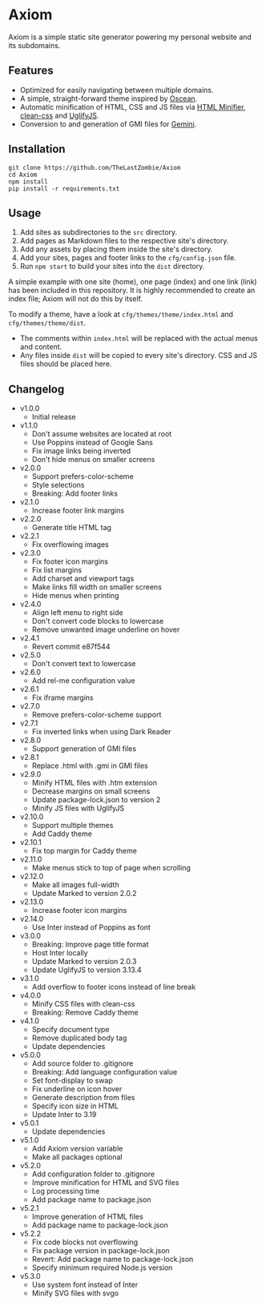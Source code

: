 # Axiom

Axiom is a simple static site generator powering my personal website and its subdomains.

## Features

- Optimized for easily navigating between multiple domains.
- A simple, straight-forward theme inspired by [Oscean](https://wiki.xxiivv.com/site/oscean.html).
- Automatic minification of HTML, CSS and JS files via [HTML Minifier](https://kangax.github.io/html-minifier/), [clean-css](https://jakubpawlowicz.github.io/clean-css/) and [UglifyJS](http://lisperator.net/uglifyjs/).
- Conversion to and generation of GMI files for [Gemini](https://gemini.circumlunar.space/).

## Installation

```
git clone https://github.com/TheLastZombie/Axiom
cd Axiom
npm install
pip install -r requirements.txt
```

## Usage

1. Add sites as subdirectories to the `src` directory.
2. Add pages as Markdown files to the respective site's directory.
3. Add any assets by placing them inside the site's directory.
4. Add your sites, pages and footer links to the `cfg/config.json` file.
5. Run `npm start` to build your sites into the `dist` directory.

A simple example with one site (home), one page (index) and one link (link) has been included in this repository. It is highly recommended to create an index file; Axiom will not do this by itself.

To modify a theme, have a look at `cfg/themes/theme/index.html` and `cfg/themes/theme/dist`.
  - The comments within `index.html` will be replaced with the actual menus and content.
  - Any files inside `dist` will be copied to every site's directory. CSS and JS files should be placed here.

## Changelog

- v1.0.0
  - Initial release
- v1.1.0
  - Don't assume websites are located at root
  - Use Poppins instead of Google Sans
  - Fix image links being inverted
  - Don't hide menus on smaller screens
- v2.0.0
  - Support prefers-color-scheme
  - Style selections
  - Breaking: Add footer links
- v2.1.0
  - Increase footer link margins
- v2.2.0
  - Generate title HTML tag
- v2.2.1
  - Fix overflowing images
- v2.3.0
  - Fix footer icon margins
  - Fix list margins
  - Add charset and viewport tags
  - Make links fill width on smaller screens
  - Hide menus when printing
- v2.4.0
  - Align left menu to right side
  - Don't convert code blocks to lowercase
  - Remove unwanted image underline on hover
- v2.4.1
  - Revert commit e87f544
- v2.5.0
  - Don't convert text to lowercase
- v2.6.0
  - Add rel-me configuration value
- v2.6.1
  - Fix iframe margins
- v2.7.0
  - Remove prefers-color-scheme support
- v2.7.1
  - Fix inverted links when using Dark Reader
- v2.8.0
  - Support generation of GMI files
- v2.8.1
  - Replace .html with .gmi in GMI files
- v2.9.0
  - Minify HTML files with .htm extension
  - Decrease margins on small screens
  - Update package-lock.json to version 2
  - Minify JS files with UglifyJS
- v2.10.0
  - Support multiple themes
  - Add Caddy theme
- v2.10.1
  - Fix top margin for Caddy theme
- v2.11.0
  - Make menus stick to top of page when scrolling
- v2.12.0
  - Make all images full-width
  - Update Marked to version 2.0.2
- v2.13.0
  - Increase footer icon margins
- v2.14.0
  - Use Inter instead of Poppins as font
- v3.0.0
  - Breaking: Improve page title format
  - Host Inter locally
  - Update Marked to version 2.0.3
  - Update UglifyJS to version 3.13.4
- v3.1.0
  - Add overflow to footer icons instead of line break
- v4.0.0
  - Minify CSS files with clean-css
  - Breaking: Remove Caddy theme
- v4.1.0
  - Specify document type
  - Remove duplicated body tag
  - Update dependencies
- v5.0.0
  - Add source folder to .gitignore
  - Breaking: Add language configuration value
  - Set font-display to swap
  - Fix underline on icon hover
  - Generate description from files
  - Specify icon size in HTML
  - Update Inter to 3.19
- v5.0.1
  - Update dependencies
- v5.1.0
  - Add Axiom version variable
  - Make all packages optional
- v5.2.0
  - Add configuration folder to .gitignore
  - Improve minification for HTML and SVG files
  - Log processing time
  - Add package name to package.json
- v5.2.1
  - Improve generation of HTML files
  - Add package name to package-lock.json
- v5.2.2
  - Fix code blocks not overflowing
  - Fix package version in package-lock.json
  - Revert: Add package name to package-lock.json
  - Specify minimum required Node.js version
- v5.3.0
  - Use system font instead of Inter
  - Minify SVG files with svgo
